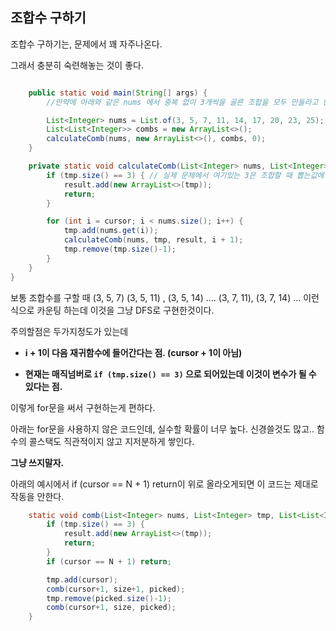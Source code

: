 ## 조합수 구하기

조합수 구하기는, 문제에서 꽤 자주나온다.

그래서 충분히 숙련해놓는 것이 좋다.



```java

    public static void main(String[] args) {
        //만약에 아래와 같은 nums 에서 중복 없이 3개씩을 골른 조합을 모두 만들라고 한다면?

        List<Integer> nums = List.of(3, 5, 7, 11, 14, 17, 20, 23, 25);
        List<List<Integer>> combs = new ArrayList<>();
        calculateComb(nums, new ArrayList<>(), combs, 0);
    }

    private static void calculateComb(List<Integer> nums, List<Integer> tmp, List<List<Integer>> result, int cursor) {
        if (tmp.size() == 3) { // 실제 문제에서 여기있는 3은 조합할 때 뽑는값에 따라서 바뀌는 '변수' 이다. 편의상 상수로 작성
            result.add(new ArrayList<>(tmp));
            return;
        }

        for (int i = cursor; i < nums.size(); i++) {
            tmp.add(nums.get(i));
            calculateComb(nums, tmp, result, i + 1);
            tmp.remove(tmp.size()-1);
        }
    }
}

```

보통 조합수를 구할 때 (3, 5, 7) (3, 5, 11) , (3, 5, 14) .... (3, 7, 11), (3, 7, 14) ... 이런식으로 카운팅 하는데
이것을 그냥 DFS로 구현한것이다.

주의할점은 두가지정도가 있는데

- **i + 1이 다음 재귀함수에 들어간다는 점. (cursor + 1이 아님)**

- **현재는 매직넘버로 `if (tmp.size() == 3)` 으로 되어있는데 이것이 변수가 될 수 있다는 점.**

이렇게 for문을 써서 구현하는게 편하다. 

아래는 for문을 사용하지 않은 코드인데, 실수할 확률이 너무 높다. 신경쓸것도 많고.. 함수의 콜스택도 직관적이지 않고 지저분하게 쌓인다.

**그냥 쓰지말자.** 

아래의 예시에서 if (cursor == N + 1) return이 위로 올라오게되면 이 코드는 제대로 작동을 안한다.

```java
    static void comb(List<Integer> nums, List<Integer> tmp, List<List<Integer>> result, int cursor) {
        if (tmp.size() == 3) {
            result.add(new ArrayList<>(tmp));
            return;
        }
        if (cursor == N + 1) return;

        tmp.add(cursor);
        comb(cursor+1, size+1, picked);
        tmp.remove(picked.size()-1);
        comb(cursor+1, size, picked);
    }
```
